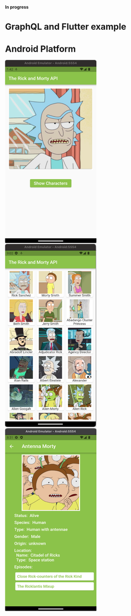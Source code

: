 **In progress**
# GraphQL and Flutter example

# Android Platform

<p align="left">
<img src="https://github.com/CodingFlutter/flutter_graphql/blob/main/assets/pics/pic1.png" width="300" height="600"/> 
<img src="https://github.com/CodingFlutter/flutter_graphql/blob/main/assets/pics/pic2.png" width="300" height="600"/>
<img src="https://github.com/CodingFlutter/flutter_graphql/blob/main/assets/pics/pic3.png" width="300" height="600"/> 
</p>
